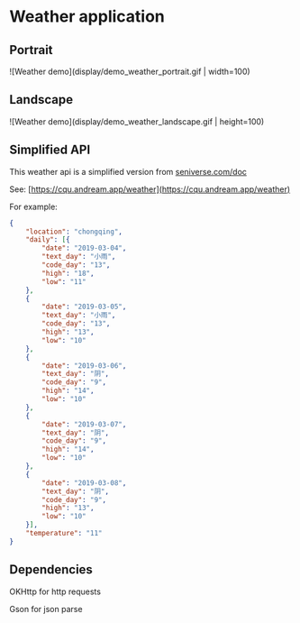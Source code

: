 # Weather application

## Portrait

![Weather demo](display/demo_weather_portrait.gif | width=100)

## Landscape

![Weather demo](display/demo_weather_landscape.gif | height=100)

## Simplified API

This weather api is a simplified version from [seniverse.com/doc](https://www.seniverse.com/doc)

See: [https://cqu.andream.app/weather](https://cqu.andream.app/weather)

For example:

```json
{
    "location": "chongqing",
    "daily": [{
        "date": "2019-03-04",
        "text_day": "小雨",
        "code_day": "13",
        "high": "18",
        "low": "11"
    },
    {
        "date": "2019-03-05",
        "text_day": "小雨",
        "code_day": "13",
        "high": "13",
        "low": "10"
    },
    {
        "date": "2019-03-06",
        "text_day": "阴",
        "code_day": "9",
        "high": "14",
        "low": "10"
    },
    {
        "date": "2019-03-07",
        "text_day": "阴",
        "code_day": "9",
        "high": "14",
        "low": "10"
    },
    {
        "date": "2019-03-08",
        "text_day": "阴",
        "code_day": "9",
        "high": "13",
        "low": "10"
    }],
    "temperature": "11"
}
```

## Dependencies

OKHttp for http requests

Gson for json parse

